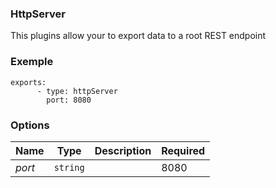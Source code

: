 
### HttpServer ###

This plugins allow your to export data to a root REST endpoint

### Exemple ###
	exports:
          - type: httpServer
            port: 8080

### Options ###

| Name  |Type|Description|Required|
|---|----|-----------|--------|
|*port*|`string`||8080|

